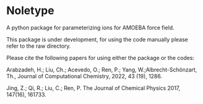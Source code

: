 # Noletype
A python package for parameterizing ions for AMOEBA force field.

This package is under development, for using the code manually please refer to the raw directory.

Please cite the following papers for using either the package or the codes:

Arabzadeh, H.; Liu, Ch.; Acevedo, O.; Ren, P.; Yang, W.;Albrecht-Schönzart, Th., Journal of Computational Chemistry, 2022, 43 (19), 1286.

Jing, Z.; Qi, R.; Liu, C.; Ren, P. The Journal of Chemical Physics 2017, 147(16), 161733.

